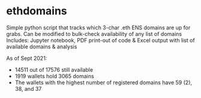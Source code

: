 # ethdomains
Simple python script that tracks which 3-char .eth ENS domains are up for grabs. Can be modified to bulk-check availability of any list of domains
Includes: Jupyter notebook, PDF print-out of code & Excel output with list of available domains & analysis

As of Sept 2021: 
- 14511 out of 17576 still available
- 1919 wallets hold 3065 domains
- The wallets with the highest number of registered domains have 59 (2), 38, and 37
